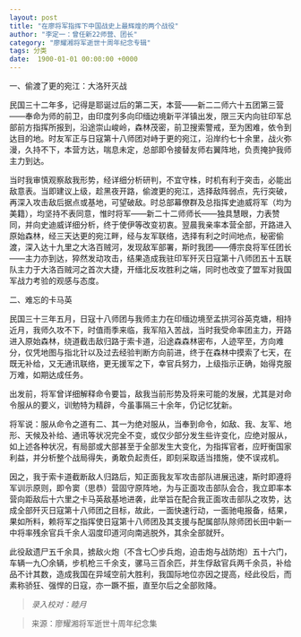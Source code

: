 ```yaml
---
layout: post
title: "在廖将军指挥下中国战史上最辉煌的两个战役"
author: "李定一：曾任新22师营、团长"
category: "廖耀湘将军逝世十周年纪念专辑"
tags: 分类
date:  1900-01-01 00:00:00 +0000
---
```

一、偷渡了更的宛江：大洛歼灭战

民国三十二年多，记得是耶诞过后的第二天，本营——新二二师六十五团第三营——奉命为师的前卫，由印度列多向印缅边境新平洋镇出发，限三天内向驻印军总部前方指挥所报到，沿途崇山峻岭，森林茂密，前卫搜索警戒，至为困难，依令到达目的地。时友军正与日寇第十八师团对峙于更的宛江，沿岸约七十余里，战火弥漫，久持不下，本营方达，喘息未定，总部即令接替友师右翼阵地，负责掩护我师主力到达。

当时我审慎观察敌我形势，经详细分析研判，不宜守株，时机有利于突击，必能出敌意表。当即建议上级，趁黑夜开路，偷渡更的宛江，选择敌阵弱点，先行突破，再深入攻击敌后据点或基地，可望破敌。时总部幕僚群及总指挥史迪威将军（均为美籍），均坚持不表同意，惟时将军——新二十二师师长——独具慧眼，力表赞同，并向史迪威详细分析，终于使伊等改变初衷。翌晨我亲率本营全部，开路进入原始森林，经三天达更的宛江畔，经与友军联络，选择有利之时间地点，秘密偷渡，深入达十九里之大洛百贼河，发现敌军部署，斯时我团——傅宗良将军任团长——主力亦到达，猝然发动攻击，结果造成我驻印军歼灭日寇第十八师团五十五联队主力于大洛百贼河之首次大捷，开缅北反攻胜利之端，同时也改变了盟军对我国军战力考验的观感与态度。

二、难忘的卡马英

民国三十三年五月，日寇十八师团与我师主力在印缅边境至孟拱河谷英克塘，相持近月，我师久攻不下，时值雨季来临，我军陷入苦战，当时我受命率团主力，开路进入原始森林，绕道截击敌归路于索卡道，沿途森森林密布，人迹罕至，方向难分，仅凭地图与指北针以及过去经验判断方向前进，终于在森林中摸索了七天，在既无补给，又无通讯联络，更无援军之下，幸官兵努力，上级指示正确，始得克服万难，如期达成任务。

出发前，将军曾详细解释命令要旨，敌我当前形势及将来可能的发展，尤其是对命令服从的要义，训勉特为精辟，今虽事隔三十余年，仍记忆犹新。

将军说：服从命令之道有二、其一为绝对服从，当奉到命令，如敌、我、友军、地形、天候及补给、通讯等状况完全不变，或仅少部分发生些许变化，应绝对服从，如上述各种状况，有局部或大部甚至于全部发生大变化，为指挥官者，应盱衡国家利益，并分析整个战局得失，勇敢负起责任，即刻采取适当措施，使不误戎机。

因之，我于索卡道截断敌人归路后，知正面我友军攻击部队进展迅速，斯时即遵将军训示原则，即令窦（思恭）营固守原阵地，为与正面攻击部队会合，我立即率本营向距敌后十六里之卡马英敌基地进袭，此举旨在配合我正面攻击部队之攻势，达成全部歼灭日寇第十八师团之目标，故此，一面快速行动，一面驰电报备，结果，果如所料，赖将军之指挥使日寇第十八师团及其支援与配属部队除师团长田中新一中将率残余官兵千余人泅度印道河向南逃脱外，其余全部就歼。

此役敌遗尸五千余具，掳敌火炮（不含七〇步兵炮，迫击炮与战防炮）五十六门，车辆一九〇余辆，步机枪三千余支，骡马三百余匹，并生俘敌官兵两千余员，补给品不计其数，造成我国在异域空前大胜利，我国际地位亦因之提高，经此役后，而素称骄狂、强悍的日寇，亦一蹶不振，直至尔后之全部败降。

> *录入校对：睦月*

> 来源：廖耀湘将军逝世十周年纪念集